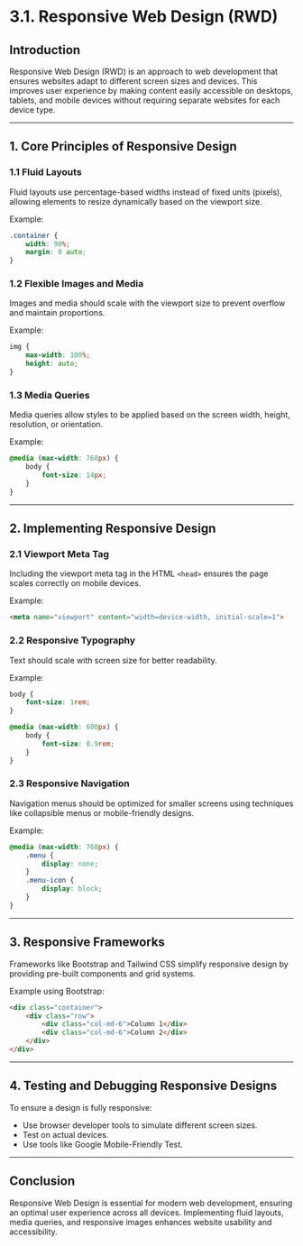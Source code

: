 # 3.1. Responsive Web Design (RWD)

## Introduction
Responsive Web Design (RWD) is an approach to web development that ensures websites adapt to different screen sizes and devices. This improves user experience by making content easily accessible on desktops, tablets, and mobile devices without requiring separate websites for each device type.

---

## 1. Core Principles of Responsive Design

### 1.1 Fluid Layouts
Fluid layouts use percentage-based widths instead of fixed units (pixels), allowing elements to resize dynamically based on the viewport size.

Example:
```css
.container {
    width: 90%;
    margin: 0 auto;
}
```

### 1.2 Flexible Images and Media
Images and media should scale with the viewport size to prevent overflow and maintain proportions.

Example:
```css
img {
    max-width: 100%;
    height: auto;
}
```

### 1.3 Media Queries
Media queries allow styles to be applied based on the screen width, height, resolution, or orientation.

Example:
```css
@media (max-width: 768px) {
    body {
        font-size: 14px;
    }
}
```

---

## 2. Implementing Responsive Design

### 2.1 Viewport Meta Tag
Including the viewport meta tag in the HTML `<head>` ensures the page scales correctly on mobile devices.

Example:
```html
<meta name="viewport" content="width=device-width, initial-scale=1">
```

### 2.2 Responsive Typography
Text should scale with screen size for better readability.

Example:
```css
body {
    font-size: 1rem;
}

@media (max-width: 600px) {
    body {
        font-size: 0.9rem;
    }
}
```

### 2.3 Responsive Navigation
Navigation menus should be optimized for smaller screens using techniques like collapsible menus or mobile-friendly designs.

Example:
```css
@media (max-width: 768px) {
    .menu {
        display: none;
    }
    .menu-icon {
        display: block;
    }
}
```

---

## 3. Responsive Frameworks
Frameworks like Bootstrap and Tailwind CSS simplify responsive design by providing pre-built components and grid systems.

Example using Bootstrap:
```html
<div class="container">
    <div class="row">
        <div class="col-md-6">Column 1</div>
        <div class="col-md-6">Column 2</div>
    </div>
</div>
```

---

## 4. Testing and Debugging Responsive Designs
To ensure a design is fully responsive:
- Use browser developer tools to simulate different screen sizes.
- Test on actual devices.
- Use tools like Google Mobile-Friendly Test.

---

## Conclusion
Responsive Web Design is essential for modern web development, ensuring an optimal user experience across all devices. Implementing fluid layouts, media queries, and responsive images enhances website usability and accessibility.


